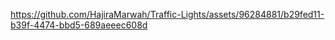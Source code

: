 https://github.com/HajiraMarwah/Traffic-Lights/assets/96284881/b29fed11-b39f-4474-bbd5-689aeeec608d

